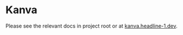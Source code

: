 # Kanva

Please see the relevant docs in project root or at [kanva.headline-1.dev](https://kanva.headline-1.dev).
